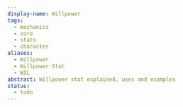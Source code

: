 ```yaml
---
display-name: Willpower
tags:
  - mechanics
  - core
  - stats
  - character
aliases:
  - Willpower
  - Willpower Stat
  - WIL
abstract: Willpower stat explained, uses and examples
status:
  - todo
---
```


